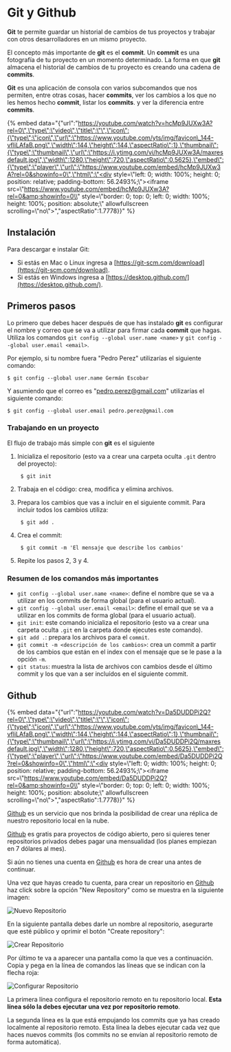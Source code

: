# Git y Github

**Git** te permite guardar un historial de cambios de tus proyectos y trabajar con otros desarrolladores en un mismo proyecto.

El concepto más importante de **git** es el **commit**. Un **commit** es una fotografía de tu proyecto en un momento determinado. La forma en que **git** almacena el historial de cambios de tu proyecto es creando una cadena de **commits**.

**Git** es una aplicación de consola con varios subcomandos que nos permiten, entre otras cosas, hacer **commits**, ver los cambios a los que no les hemos hecho **commit**, listar los **commits**. y ver la diferencia entre **commits**.

{% embed data="{\"url\":\"https://youtube.com/watch?v=hcMp9JUXw3A?rel=0\",\"type\":\"video\",\"title\":\"\",\"icon\":{\"type\":\"icon\",\"url\":\"https://www.youtube.com/yts/img/favicon\_144-vfliLAfaB.png\",\"width\":144,\"height\":144,\"aspectRatio\":1},\"thumbnail\":{\"type\":\"thumbnail\",\"url\":\"https://i.ytimg.com/vi/hcMp9JUXw3A/maxresdefault.jpg\",\"width\":1280,\"height\":720,\"aspectRatio\":0.5625},\"embed\":{\"type\":\"player\",\"url\":\"https://www.youtube.com/embed/hcMp9JUXw3A?rel=0&showinfo=0\",\"html\":\"<div style=\\"left: 0; width: 100%; height: 0; position: relative; padding-bottom: 56.2493%;\\"><iframe src=\\"https://www.youtube.com/embed/hcMp9JUXw3A?rel=0&amp;showinfo=0\\" style=\\"border: 0; top: 0; left: 0; width: 100%; height: 100%; position: absolute;\\" allowfullscreen scrolling=\\"no\\"></iframe></div>\",\"aspectRatio\":1.7778}}" %}

## Instalación

Para descargar e instalar Git:

* Si estás en Mac o Linux ingresa a [https://git-scm.com/download](https://git-scm.com/download).
* Si estás en Windows ingresa a [https://desktop.github.com/](https://desktop.github.com/).

## Primeros pasos

Lo primero que debes hacer después de que has instalado **git** es configurar el nombre y correo que se va a utilizar para firmar cada **commit** que hagas. Utiliza los comandos `git config --global user.name <name>` y `git config --global user.email <email>`.

Por ejemplo, si tu nombre fuera "Pedro Perez" utilizarías el siguiente comando:

```text
$ git config --global user.name Germán Escobar
```

Y asumiendo que el correo es "pedro.perez@gmail.com" utilizarías el siguiente comando:

```text
$ git config --global user.email pedro.perez@gmail.com
```

### Trabajando en un proyecto

El flujo de trabajo más simple con **git** es el siguiente

1. Inicializa el repositorio \(esto va a crear una carpeta oculta `.git` dentro del proyecto\):

   ```text
    $ git init
   ```

2. Trabaja en el código: crea, modifica y elimina archivos.
3. Prepara los cambios que vas a incluir en el siguiente commit. Para incluir todos los cambios utiliza:

   ```text
    $ git add .
   ```

4. Crea el commit:

   ```text
    $ git commit -m 'El mensaje que describe los cambios'
   ```

5. Repite los pasos 2, 3 y 4.

### Resumen de los comandos más importantes

* `git config --global user.name <name>`: define el nombre que se va a utilizar en los commits de forma global \(para el usuario actual\).
* `git config --global user.email <email>`: define el email que se va a utilizar en los commits de forma global \(para el usuario actual\).
* `git init`: este comando inicializa el repositorio \(esto va a crear una carpeta oculta `.git` en la carpeta donde ejecutes este comando\).
* `git add .`: prepara los archivos para el `commit`.
* `git commit -m <descripción de los cambios>`: crea un commit a partir de los cambios que están en el index con el mensaje que se le pase a la opción `-m`.
* `git status`: muestra la lista de archivos con cambios desde el último commit y los que van a ser incluídos en el siguiente commit.

## Github

{% embed data="{\"url\":\"https://youtube.com/watch?v=Da5DUDDPi2Q?rel=0\",\"type\":\"video\",\"title\":\"\",\"icon\":{\"type\":\"icon\",\"url\":\"https://www.youtube.com/yts/img/favicon\_144-vfliLAfaB.png\",\"width\":144,\"height\":144,\"aspectRatio\":1},\"thumbnail\":{\"type\":\"thumbnail\",\"url\":\"https://i.ytimg.com/vi/Da5DUDDPi2Q/maxresdefault.jpg\",\"width\":1280,\"height\":720,\"aspectRatio\":0.5625},\"embed\":{\"type\":\"player\",\"url\":\"https://www.youtube.com/embed/Da5DUDDPi2Q?rel=0&showinfo=0\",\"html\":\"<div style=\\"left: 0; width: 100%; height: 0; position: relative; padding-bottom: 56.2493%;\\"><iframe src=\\"https://www.youtube.com/embed/Da5DUDDPi2Q?rel=0&amp;showinfo=0\\" style=\\"border: 0; top: 0; left: 0; width: 100%; height: 100%; position: absolute;\\" allowfullscreen scrolling=\\"no\\"></iframe></div>\",\"aspectRatio\":1.7778}}" %}

[Github](https://github.com) es un servicio que nos brinda la posibilidad de crear una réplica de nuestro repositorio local en la nube.

[Github](https://github.com) es gratis para proyectos de código abierto, pero si quieres tener repositorios privados debes pagar una mensualidad \(los planes empiezan en 7 dólares al mes\).

Si aún no tienes una cuenta en [Github](https://github.com) es hora de crear una antes de continuar.

Una vez que hayas creado tu cuenta, para crear un repositorio en [Github](https://github.com) haz click sobre la opción "New Repository" como se muestra en la siguiente imagen:

![Nuevo Repositorio](https://s3.amazonaws.com/makeitreal/images/full-stack-curriculum/git-new-repo.jpg)

En la siguiente pantalla debes darle un nombre al repositorio, asegurarte que esté público y oprimir el botón "Create repository":

![Crear Repositorio](https://s3.amazonaws.com/makeitreal/images/full-stack-curriculum/git-create-repo.jpg)

Por último te va a aparecer una pantalla como la que ves a continuación. Copia y pega en la línea de comandos las líneas que se indican con la flecha roja:

![Configurar Repositorio](https://s3.amazonaws.com/makeitreal/images/full-stack-curriculum/git-configure-remote.jpg)

La primera línea configura el repositorio remoto en tu repositorio local. **Esta línea sólo la debes ejecutar una vez por repositorio remoto**.

La segunda línea es la que está empujando los commits que ya has creado localmente al repositorio remoto. Esta línea la debes ejecutar cada vez que haces nuevos commits \(los commits no se envían al repositorio remoto de forma automática\).

